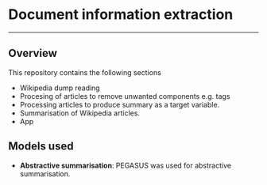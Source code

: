 # Document information extraction
---

## Overview
This repository contains the following sections
- Wikipedia dump reading
- Procesing of articles to remove unwanted components e.g. tags
- Processing articles to produce summary as a target variable.
- Summarisation of Wikipedia articles.
- App

## Models used

- **Abstractive summarisation**: PEGASUS was used for abstractive summarisation.


